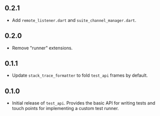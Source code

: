## 0.2.1

* Add `remote_listener.dart` and `suite_channel_manager.dart`. 


## 0.2.0

* Remove "runner" extensions. 


## 0.1.1

* Update `stack_trace_formatter` to fold `test_api` frames by default. 


## 0.1.0

* Initial release of `test_api`. Provides the basic API for writing tests and
  touch points for implementing a custom test runner.
